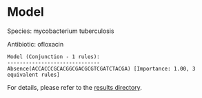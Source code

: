 
# Model

Species: mycobacterium tuberculosis

Antibiotic: ofloxacin

```
Model (Conjunction - 1 rules):
------------------------------
Absence(ACCACCCGCACGGCGACGCGTCGATCTACGA) [Importance: 1.00, 3 equivalent rules]

```

For details, please refer to the [results directory](../../../../../results/scm_b/mycobacterium+tuberculosis/ofloxacin/repeat_9/).

